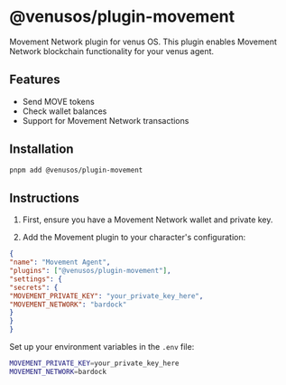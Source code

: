 # @venusos/plugin-movement

Movement Network plugin for venus OS. This plugin enables Movement Network blockchain functionality for your venus agent.

## Features

- Send MOVE tokens
- Check wallet balances
- Support for Movement Network transactions

## Installation

```bash
pnpm add @venusos/plugin-movement
```

## Instructions

1. First, ensure you have a Movement Network wallet and private key.

2. Add the Movement plugin to your character's configuration:

```json
{
"name": "Movement Agent",
"plugins": ["@venusos/plugin-movement"],
"settings": {
"secrets": {
"MOVEMENT_PRIVATE_KEY": "your_private_key_here",
"MOVEMENT_NETWORK": "bardock"
}
}
}
```

Set up your environment variables in the `.env` file:

```bash
MOVEMENT_PRIVATE_KEY=your_private_key_here
MOVEMENT_NETWORK=bardock
```


